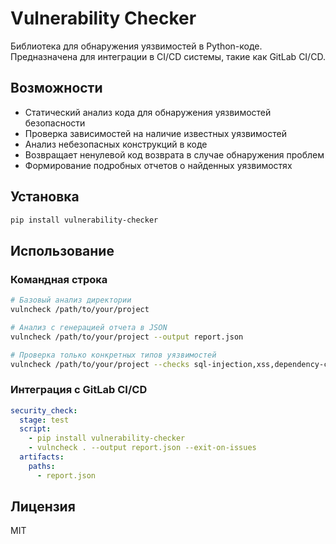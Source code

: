 # Vulnerability Checker

Библиотека для обнаружения уязвимостей в Python-коде. Предназначена для интеграции в CI/CD системы, такие как GitLab CI/CD.

## Возможности

- Статический анализ кода для обнаружения уязвимостей безопасности
- Проверка зависимостей на наличие известных уязвимостей
- Анализ небезопасных конструкций в коде
- Возвращает ненулевой код возврата в случае обнаружения проблем
- Формирование подробных отчетов о найденных уязвимостях

## Установка

```bash
pip install vulnerability-checker
```

## Использование

### Командная строка

```bash
# Базовый анализ директории
vulncheck /path/to/your/project

# Анализ с генерацией отчета в JSON
vulncheck /path/to/your/project --output report.json

# Проверка только конкретных типов уязвимостей
vulncheck /path/to/your/project --checks sql-injection,xss,dependency-check
```

### Интеграция с GitLab CI/CD

```yaml
security_check:
  stage: test
  script:
    - pip install vulnerability-checker
    - vulncheck . --output report.json --exit-on-issues
  artifacts:
    paths:
      - report.json
```

## Лицензия

MIT 